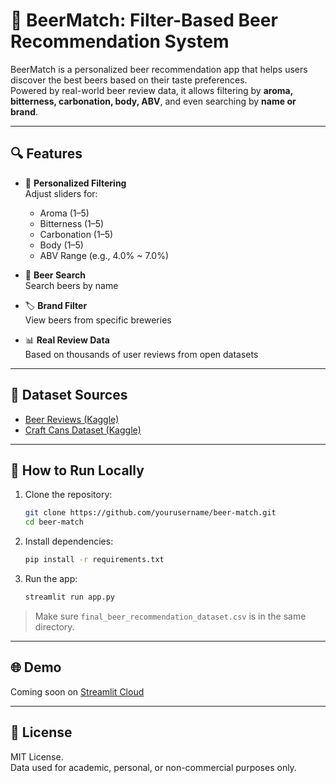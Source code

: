 
# 🍺 BeerMatch: Filter-Based Beer Recommendation System

BeerMatch is a personalized beer recommendation app that helps users discover the best beers based on their taste preferences.  
Powered by real-world beer review data, it allows filtering by **aroma, bitterness, carbonation, body, ABV**, and even searching by **name or brand**.

---

## 🔍 Features

- 🎯 **Personalized Filtering**  
  Adjust sliders for:
  - Aroma (1–5)
  - Bitterness (1–5)
  - Carbonation (1–5)
  - Body (1–5)
  - ABV Range (e.g., 4.0% ~ 7.0%)

- 🔎 **Beer Search**  
  Search beers by name

- 🏷️ **Brand Filter**  
  View beers from specific breweries

- 📊 **Real Review Data**  
  Based on thousands of user reviews from open datasets

---

## 📁 Dataset Sources

- [Beer Reviews (Kaggle)](https://www.kaggle.com/datasets/rdoume/beerreviews)
- [Craft Cans Dataset (Kaggle)](https://www.kaggle.com/datasets/nickhould/craft-cans)

---

## 🚀 How to Run Locally

1. Clone the repository:
   ```bash
   git clone https://github.com/yourusername/beer-match.git
   cd beer-match
   ```

2. Install dependencies:
   ```bash
   pip install -r requirements.txt
   ```

3. Run the app:
   ```bash
   streamlit run app.py
   ```

> Make sure `final_beer_recommendation_dataset.csv` is in the same directory.

---

## 🌐 Demo

Coming soon on [Streamlit Cloud](https://streamlit.io/cloud)

---

## 📜 License

MIT License.  
Data used for academic, personal, or non-commercial purposes only.

